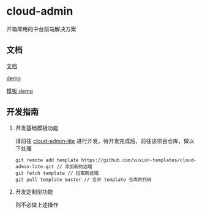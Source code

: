 # cloud-admin

开箱即用的中台前端解决方案

## 文档

[文档](https://vusion-templates.github.io/cloud-admin-site/)

[demo](https://vusion-templates.github.io/cloud-admin/)

[模板 demo](https://vusion-templates.github.io/cloud-admin-lite/)

## 开发指南

1. 开发基础模板功能

    请前往 [cloud-admin-lite](https://github.com/vusion-templates/cloud-admin-lite.git) 进行开发，待开发完成后，前往该项目仓库，做以下处理

    ```shell
    git remote add template https://github.com/vusion-templates/cloud-admin-lite.git // 添加新的远端
    git fetch template // 拉取新远端
    git pull template master // 合并 template 仓库的代码
    ```

2. 开发定制型功能

    则不必做上述操作
